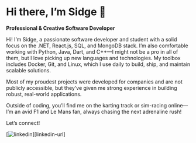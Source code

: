 # Hi there, I’m Sidge 👋

**Professional & Creative Software Developer**

Hi! I’m Sidge, a passionate software developer and student with a solid focus on the .NET, React.js, SQL, and MongoDB stack. I’m also comfortable working with Python, Java, Dart, and C++—I might not be a pro in all of them, but I love picking up new languages and technologies. My toolbox includes Docker, Git, and Linux, which I use daily to build, ship, and maintain scalable solutions.

Most of my proudest projects were developed for companies and are not publicly accessible, but they’ve given me strong experience in building robust, real-world applications.

Outside of coding, you’ll find me on the karting track or sim-racing online—I’m an avid F1 and Le Mans fan, always chasing the next adrenaline rush!

Let’s connect!

[![linkedin][linkedin-badge]][linkedin-url]

[linkedin-badge]: https://img.shields.io/badge/-LinkedIn-black.svg?style=for-the-badge&logo=linkedin&color=blue
